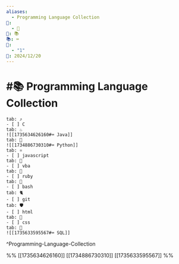 ```yaml
---
aliases:
  - Programming Language Collection
📁:
  - 🔢
🔢: 📚
📚: ⌨️
🔀:
  - "1"
📅: 2024/12/20
---
```

# #📚 Programming Language Collection

```tabs
tab: ⤴️
- [ ] C
tab: ♨️
![[1735634626160#⌨️ Java]]
tab: 🐍
![[1734886730310#⌨️ Python]]
tab: ⚛️
- [ ] javascript
tab: 📄
- [ ] vba
tab: 🚂
- [ ] ruby
tab: 🐌
- [ ] bash
tab: 🐈
- [ ] git
tab: 🛡️
- [ ] html
tab: 🎨
- [ ] css
tab: 🔢
![[1735633595567#⌨️ SQL]]
```

^Programming-Language-Collection

%%
[[1735634626160]]
[[1734886730310]]
[[1735633595567]]
%%
